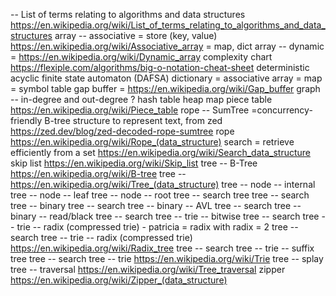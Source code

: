 -- List of terms relating to algorithms and data structures https://en.wikipedia.org/wiki/List_of_terms_relating_to_algorithms_and_data_structures
array -- associative = store (key, value) https://en.wikipedia.org/wiki/Associative_array = map, dict
array -- dynamic = https://en.wikipedia.org/wiki/Dynamic_array
complexity chart https://flexiple.com/algorithms/big-o-notation-cheat-sheet
deterministic acyclic finite state automaton (DAFSA)
dictionary = associative array = map = symbol table
gap buffer = https://en.wikipedia.org/wiki/Gap_buffer
graph -- in-degree and out-degree ?
hash table
heap
map
piece table https://en.wikipedia.org/wiki/Piece_table
rope -- SumTree =concurrency-friendly B-tree structure to represent text, from zed https://zed.dev/blog/zed-decoded-rope-sumtree
rope https://en.wikipedia.org/wiki/Rope_(data_structure)
search = retrieve efficiently from a set https://en.wikipedia.org/wiki/Search_data_structure
skip list https://en.wikipedia.org/wiki/Skip_list
tree -- B-Tree https://en.wikipedia.org/wiki/B-tree
tree -- https://en.wikipedia.org/wiki/Tree_(data_structure)
tree -- node -- internal
tree -- node -- leaf
tree -- node -- root
tree -- search tree
tree -- search tree -- binary
tree -- search tree -- binary -- AVL
tree -- search tree -- binary -- read/black
tree -- search tree -- trie -- bitwise
tree -- search tree -- trie -- radix (compressed trie) - patricia = radix with radix = 2
tree -- search tree -- trie -- radix (compressed trie) https://en.wikipedia.org/wiki/Radix_tree
tree -- search tree -- trie -- suffix tree
tree -- search tree -- trie https://en.wikipedia.org/wiki/Trie
tree -- splay
tree -- traversal https://en.wikipedia.org/wiki/Tree_traversal
zipper https://en.wikipedia.org/wiki/Zipper_(data_structure)
